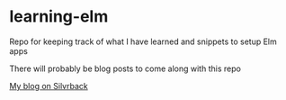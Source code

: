 # learning-elm
Repo for keeping track of what I have learned and snippets to setup Elm apps

There will probably be blog posts to come along with this repo

[My blog on Silvrback](http://marnee.silvrback.com/)
